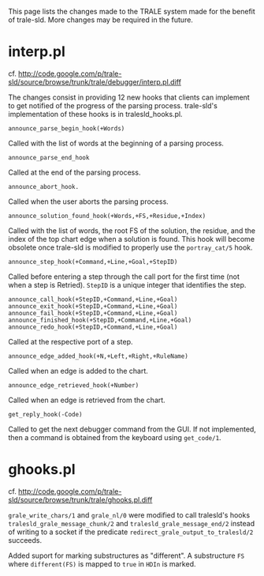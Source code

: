 This page lists the changes made to the TRALE system made for the benefit of trale-sld. More changes may be required in the future.

# interp.pl #

cf. http://code.google.com/p/trale-sld/source/browse/trunk/trale/debugger/interp.pl.diff

The changes consist in providing 12 new hooks that clients can implement to get notified of the progress of the parsing process. trale-sld's implementation of these hooks is in tralesld\_hooks.pl.

```
announce_parse_begin_hook(+Words)
```
Called with the list of words at the beginning of a parsing process.

```
announce_parse_end_hook
```
Called at the end of the parsing process.

```
announce_abort_hook.
```
Called when the user aborts the parsing process.

```
announce_solution_found_hook(+Words,+FS,+Residue,+Index)
```
Called with the list of words, the root FS of the solution, the residue, and the index of the top chart edge when a solution is found. This hook will become obsolete once trale-sld is modified to properly use the `portray_cat/5` hook.

```
announce_step_hook(+Command,+Line,+Goal,+StepID)
```
Called before entering a step through the call port for the first time (not when a step is Retried). `StepID` is a unique integer that identifies the step.

```
announce_call_hook(+StepID,+Command,+Line,+Goal)
announce_exit_hook(+StepID,+Command,+Line,+Goal)
announce_fail_hook(+StepID,+Command,+Line,+Goal)
announce_finished_hook(+StepID,+Command,+Line,+Goal)
announce_redo_hook(+StepID,+Command,+Line,+Goal)
```
Called at the respective port of a step.

```
announce_edge_added_hook(+N,+Left,+Right,+RuleName)
```
Called when an edge is added to the chart.

```
announce_edge_retrieved_hook(+Number)
```
Called when an edge is retrieved from the chart.

```
get_reply_hook(-Code)
```
Called to get the next debugger command from the GUI. If not implemented, then a command is obtained from the keyboard using `get_code/1`.

# ghooks.pl #

cf. http://code.google.com/p/trale-sld/source/browse/trunk/trale/ghooks.pl.diff

`grale_write_chars/1` and `grale_nl/0` were modified to call tralesld's hooks `tralesld_grale_message_chunk/2` and `tralesld_grale_message_end/2` instead of writing to a socket if the predicate `redirect_grale_output_to_tralesld/2` succeeds.

Added suport for marking substructures as "different". A substructure `FS` where `different(FS)` is mapped to `true` in `HDIn` is marked.
